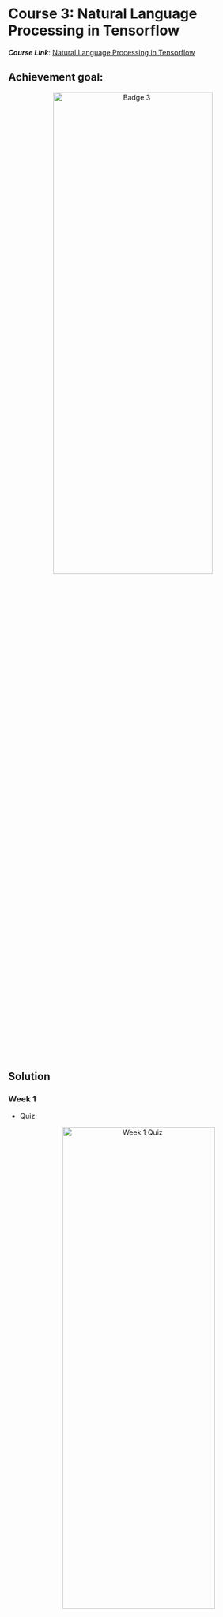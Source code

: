 # Course 3: Natural Language Processing in Tensorflow

**_Course Link_**: [Natural Language Processing in Tensorflow
](https://www.coursera.org/learn/natural-language-processing-tensorflow)

## Achievement goal:

<p align="center">
    <img src="../Badges/NLP-in-TF.png" width="80%" height="50%" title="Badge 3" >
</p>

## Solution

### Week 1

- Quiz:
    <p align="center">
        <img src="./img/w1_quizz1a.png" width="80%" height="50%" title="Week 1 Quiz" >
    </p>

    <p align="center">
        <img src="./img/w1_quizz1b.png" width="80%" height="50%" title="Week 1 Quiz" >
    </p>

    <p align="center">
        <img src="./img/w1_quizz1c.png" width="80%" height="50%" title="Week 1 Quiz" >
    </p>

### Week 2

- Quiz:
    <p align="center">
        <img src="./img/w2_quizz1a.png" width="80%" height="50%" title="Week 2 Quiz" >
    </p>

    <p align="center">
        <img src="./img/w2_quizz1b.png" width="80%" height="50%" title="Week 2 Quiz" >
    </p>

    <p align="center">
        <img src="./img/w2_quizz1c.png" width="80%" height="50%" title="Week 2 Quiz" >
    </p>

### Week 3

- Quiz:
    <p align="center">
        <img src="./img/w3_quizz1a.png" width="80%" height="50%" title="Week 3 Quiz" >
    </p>

    <p align="center">
        <img src="./img/w3_quizz1b.png" width="80%" height="50%" title="Week 3 Quiz" >
    </p>

    <p align="center">
        <img src="./img/w3_quizz1c.png" width="80%" height="50%" title="Week 3 Quiz" >
    </p>

### Week 4

- Quiz:
    <p align="center">
        <img src="./img/w4_quizz1a.png" width="80%" height="50%" title="Week 4 Quiz" >
    </p>

    <p align="center">
        <img src="./img/w4_quizz1b.png" width="80%" height="50%" title="Week 4 Quiz" >
    </p>

    <p align="center">
        <img src="./img/w4_quizz1c.png" width="80%" height="50%" title="Week 4 Quiz" >
    </p>

## Contributors:

- 🐮 [@honghanhh](https://github.com/honghanhh)
- 🐔 [@tiena2cva](https://github.com/tiena2cva)
